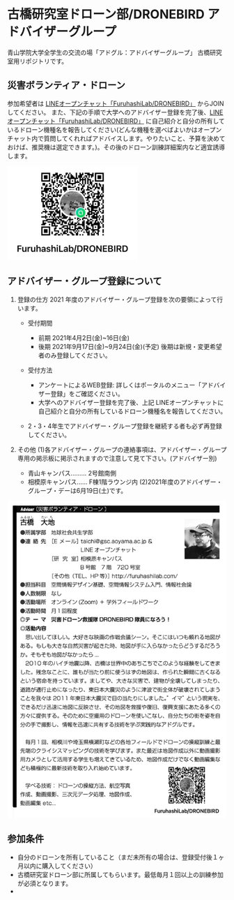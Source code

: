 # 古橋研究室ドローン部/DRONEBIRD アドバイザーグループ
青山学院大学全学生の交流の場「アドグル：アドバイザーグループ」 古橋研究室用リポジトリです。

## 災害ボランティア・ドローン

参加希望者は [LINEオープンチャット「FuruhashiLab/DRONEBIRD」](https://line.me/ti/g2/UIaFnxDSC-gq5jwGdq5urA) からJOINしてください。
また、下記の手順で大学へのアドバイザー登録を完了後、[LINEオープンチャット「FuruhashiLab/DRONEBIRD」](https://line.me/ti/g2/UIaFnxDSC-gq5jwGdq5urA) に自己紹介と自分の所有しているドローン機種名を報告してください(どんな機種を選べばよいかはオープンチャット内で質問してくれればアドバイスします。やりたいこと、予算を決めておけば、推奨機は選定できます。)。その後のドローン訓練詳細案内など適宜誘導します。

<a href="https://line.me/ti/g2/UIaFnxDSC-gq5jwGdq5urA" ><img src="https://github.com/furuhashilab/advisergroup/blob/main/assets/images/167751594_251508870015580_3742215109158859642_n.jpg?raw=true" width="300" /></a>


## アドバイザー・グループ登録について
1. 登録の仕方
2021 年度のアドバイザー・グループ登録を次の要領によって行います。 
   * 受付期間
      - 前期 2021年4月2日(金)~16日(金)
      - 後期 2021年9月17日(金)~9月24日(金)(予定) 後期は新規・変更希望者のみ登録してください。
   * 受付方法
      - アンケートによるWEB登録: 詳しくはポータルのメニュー「アドバイザー登録」をご確認ください。
      - 大学へのアドバイザー登録を完了後、上記 LINEオープンチャットに自己紹介と自分の所有しているドローン機種名を報告してください。

   * 2・3・4年生でアドバイザー・グループ登録を継続する者も必ず再登録してください。

2. その他
   (1)各アドバイザー・グループの連絡事項は、アドバイザー・グループ専用の掲示板に掲示されますので注意して見て下さい。(アドバイザー別)
   * 青山キャンパス......... 2号館南側
   * 相模原キャンパス...... F棟1階ラウンジ内
   (2)2021年度のアドバイザー・グループ・デーは6月19日(土)です。

<img src="https://github.com/furuhashilab/advisergroup/blob/main/assets/images/%E3%82%B9%E3%82%AF%E3%83%AA%E3%83%BC%E3%83%B3%E3%82%B7%E3%83%A7%E3%83%83%E3%83%88%202021-04-02%205.04.14.png?raw=true" width="600" />


## 参加条件
 * 自分のドローンを所有していること（まだ未所有の場合は、登録受付後１ヶ月以内に購入してください）
 * 古橋研究室ドローン部に所属してもらいます。最低毎月１回以上の訓練参加が必須となります。
 * 
